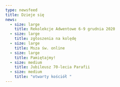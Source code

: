 ```yaml
---
type: newsfeed
title: Dzieje się
news:
  - size: large
    title: Rekolekcje Adwentowe 6-9 grudnia 2020
  - size: large
    title: zgłoszenia na kolędę
  - size: large
    title: Msza św. online
  - size: large
    title: Pamiętajmy!
  - size: medium
    title: Jubileusz 70-lecia Parafii
  - size: medium
    title: "otwarty kościół "
---
```

